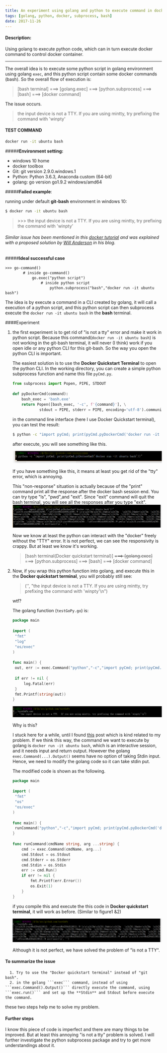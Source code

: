 ```yaml
---
title: An experiment using golang and python to execute command in docker
tags: [golang, python, docker, subprocess, bash]
date: 2017-11-26
---
```


#### Description:

Using golang to execute python code, which can in turn execute docker command to control docker container.

<!--more-->

---

The overall idea is to execute some python script in golang environment using golang ```exec```, and this python script contain some docker commands (bash). So the overall flow of execution is:

> [bash terminal] ===> [golang.exec] ===> [python.subprocess] ===> [bash] ===> [docker command]

The issue occurs. 

> the input device is not a TTY.  If you are using mintty, try prefixing the command with 'winpty'

#### TEST COMMAND

```bash
docker run -it ubuntu bash
```

#####**Environment setting:**

- windows 10 home
- docker toolbox
- Git: git version 2.9.0.windows.1
- Python: Python 3.6.3, Anaconda custom (64-bit)
- golang: go version go1.9.2 windows/amd64

#####**Failed example**:

running under default **git-bash** environment in windows 10:

```bash
$ docker run -it ubuntu bash
```

> \>>> the input device is not a TTY.  If you are using mintty, try prefixing the command with 'winpty'

###### Similar issue has been mentioned in this [docker tutorial](https://bolcom.github.io/docker-for-testers/) and was explained with a proposed solution by [Will Anderson](http://willi.am/blog/2016/08/08/docker-for-windows-interactive-sessions-in-mintty-git-bash/) in his blog.

#####**Ideal successful case**

```
>>> go-command()
		# inside go-command()
			go.exec("python script")
				# inside python script
					python.subprocess("bash","docker run -it ubuntu bash")
```

The idea is by execute a command in a CLI created by golang, it will call a execution of a python script, and this python script can then subprocess execute the ```docker run -it ubuntu bash``` in the **bash** terminal.

####Experiment

1. the first experiment is to get rid of "is not a tty" error and make it work in python script.  Because this command(```docker run -it ubuntu bash```) is not working in the git-bash terminal, it will never (I think) work if you open idle or any python CLI for this git-bash. So the way you open the python CLI is important.

   The easiest solution is to use the **Docker Quickstart Terminal** to open the python CLI. In the working directory, you can create a simple python subprocess function and name this file ```pyCmd.py```.

   ```python
   from subprocess import Popen, PIPE, STDOUT

   def pyDockerCmd(command):
       bash_exec = 'bash.exe'
       return Popen([bash_exec, '-c', f'{command}'], \
               stdout = PIPE, stderr = PIPE, encoding='utf-8').communicate()
   ```

   in the command line interface (here I use Docker Quickstart terminal), you can test the result:

   ```bash
   $ python -c "import pyCmd; print(pyCmd.pyDockerCmd('docker run -it ubuntu bash'))"
   ```

   after execute, you will see something like this. 

   ![no response terminal](./image/2017-11-27-pyCmd-0.png)

   If you have something like this, it means at least you get rid of the "tty" error, which is annoying. 

   This "non-response" situation is actually because of the "print" command print all the response after the docker bash session end. You can try type "ls", "pwd",and "exit". Since "exit" command will quit the bash terminal, you will see all the responses after you type "exit".
   ![response terminal](./image/2017-11-27-pyCmd-1.png)

   Now we know at least the python can interact with the "docker" freely without the "TTY" error. It is not perfect, we can see the responsivity is crappy. But at least we know it's working.

   > [bash terminal(Docker quickstart terminal)] ~~===> [golang.exec]~~ ===> [python.subprocess] ===> [bash] ===> [docker command]

2. Now, if you wrap this python function into golang, and execute this in the **Docker quickstart terminal**, you will probably still see:

   > ('', "the input device is not a TTY.  If you are using mintty, try prefixing the command with 'winpty'\n")

   wtf?

   The golang function (```testGoPy.go```) is:

   ```go
   package main

   import (
   	"fmt"
   	"log"
   	"os/exec"
   )

   func main() {
   	out, err := exec.Command("python","-c","import pyCmd; print(pyCmd.pyDockerCmd('docker run -it ubuntu bash'))").Output()
   	
   	if err != nil {
   		log.Fatal(err)
   	}
   	fmt.Printf(string(out))
   }
   ```

   ![go terminal](./image/2017-11-27-pyCmd-2.png)

   Why is this?

   I stuck here for a while, until I found [this](https://stackoverflow.com/questions/30207035/golang-exec-command-read-std-input) post which is kind related to my problem. If we think this way, the command we want to execute by golang is ```docker run -it ubuntu bash```, which is an interactive session, and it needs input and return output. However the golang ```exec.Command(...).Output()``` seems have no option of taking Stdin input. Hence, we need to modify the golang code so it can take stdin put.

   The modified code is shown as the following.

   ```go
   package main

   import (
   	"fmt"
   	"os"
   	"os/exec"
   )

   func main() {
   	runCommand("python","-c","import pyCmd; print(pyCmd.pyDockerCmd('docker run -it ubuntu bash'))")
   }

   func runCommand(cmdName string, arg ...string) {
       cmd := exec.Command(cmdName, arg...)
       cmd.Stdout = os.Stdout
       cmd.Stderr = os.Stderr
       cmd.Stdin = os.Stdin
       err := cmd.Run()
       if err != nil {
           fmt.Printf(err.Error())
           os.Exit(1)
       }
   }
   ```

    if you compile this and execute the this code in **Docker quickstart terminal**, it will work as before. (Similar to figure1 &2)

   ![go terminal](./image/2017-11-27-pyCmd-3.png)

   Although it is not perfect, we have solved the problem of "is not a TTY".

#### To summarize the issue

      1. Try to use the "Docker quickstart terminal" instead of "git bash". 
      2. in the golang ```exec``` command, instead of using ```exec.Command().Output()``` directly execute the command, using ```exec.run()``` and set up the **Stdin** and Stdout before execute the command.

these two steps help me to solve my problem.

#### Further steps

I know this piece of code is imperfect and there are many things to be improved. But at least this annoying "is not a tty" problem is solved. I will further investigate the python subprocess package and try to get more understandings about it.




